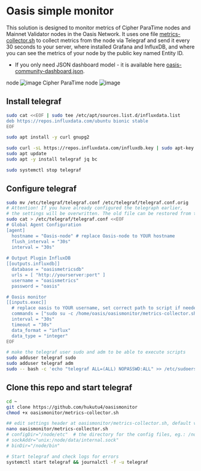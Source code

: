 # Oasis simple monitor
This solution is designed to monitor metrics of Cipher ParaTime nodes and Mainnet Validator nodes in the Oasis Network. It uses one file [metrics-collector.sh](https://github.com/hukutu4/oasismonitor/blob/main/metrics-collector.sh) to collect metrics from the node via Telegraf and send it every 30 seconds to your server, where installed Grafana and InfluxDB, and where you can see the metrics of your node by the public key named Entity ID.

- If you only need JSON dashboard model - it is available here [oasis-community-dashboard.json](https://github.com/hukutu4/oasismonitor/blob/main/oasis-community-dashboard.json).

node
![image](https://user-images.githubusercontent.com/15308726/134585275-53878448-1b2b-43d5-aeba-92db3de7862f.png)
Cipher ParaTime node
![image](https://user-images.githubusercontent.com/15308726/134585318-fa7f8400-5d49-462d-80fb-bf0de948f888.png)

## Install telegraf
```bash
sudo cat <<EOF | sudo tee /etc/apt/sources.list.d/influxdata.list
deb https://repos.influxdata.com/ubuntu bionic stable
EOF

sudo apt install -y curl gnupg2

sudo curl -sL https://repos.influxdata.com/influxdb.key | sudo apt-key add -
sudo apt update
sudo apt -y install telegraf jq bc

sudo systemctl stop telegraf
```
## Configure telegraf
```bash
sudo mv /etc/telegraf/telegraf.conf /etc/telegraf/telegraf.conf.orig
# Attention! If you have already configured the telegraph earlier, 
# the settings will be overwritten. The old file can be restored from the backup above.
sudo cat > /etc/telegraf/telegraf.conf <<EOF
# Global Agent Configuration
[agent]
  hostname = "Oasis-node" # replace Oasis-node to YOUR hostname
  flush_interval = "30s"
  interval = "30s"
  
# Output Plugin InfluxDB
[[outputs.influxdb]]
  database = "oasismetricsdb"
  urls = [ "http://yourserver:port" ]
  username = "oasismetrics"
  password = "oasis"

# Oasis monitor
[[inputs.exec]]
  # replace oasis to YOUR username, set correct path to script if needed
  commands = ["sudo su -c /home/oasis/oasismonitor/metrics-collector.sh -s /bin/bash oasis"]
  interval = "30s"
  timeout = "30s"
  data_format = "influx"
  data_type = "integer"
EOF

# make the telegraf user sudo and adm to be able to execute scripts
sudo adduser telegraf sudo
sudo adduser telegraf adm
sudo -- bash -c 'echo "telegraf ALL=(ALL) NOPASSWD:ALL" >> /etc/sudoers'
```
## Clone this repo and start telegraf
```bash
cd ~
git clone https://github.com/hukutu4/oasismonitor
chmod +x oasismonitor/metrics-collector.sh

## edit settings header at oasismonitor/metrics-collector.sh, default values below:
nano oasismonitor/metrics-collector.sh
# configDir="/node/etc"  # the directory for the config files, eg.: /node/etc
# sockAddr="unix:/node/data/internal.sock"
# binDir="/node/bin"

# Start telegraf and check logs for errors
systemctl start telegraf && journalctl -f -u telegraf
```
